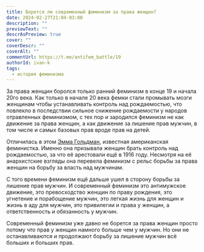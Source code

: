 ```yaml
---
title: Борется ли современный феминизм за права женщин?
date: 2024-02-27T21:04-03:00
description: ""
previewText: ""
descrAsPreview: true
cover: ""
coverDescr: ""
coverAlt: ""
commentUrl: https://t.me/antifem_battle/19
authorId: ivan-k
tags:
  - история феминизма
---
```

За права женщин боролся только ранний феминизм в конце 19 и начала 20го века. Как только в начале 20 века фемки стали промывать мозги женщинам чтобы устанавливать контроль над рождаемостью, что повлекло в последствии сильное снижение рождаемости у народов отравленных феминизмом, с тех пор и зародился феминизм не как движение за права женщин, а как движение за лишение прав мужчин, в том числе и самых базовых прав вроде прав на детей.

Отличилась в этом [Эмма Гольдман](https://ru.wikipedia.org/wiki/%D0%93%D0%BE%D0%BB%D1%8C%D0%B4%D0%BC%D0%B0%D0%BD%2C_%D0%AD%D0%BC%D0%BC%D0%B0), известная американская феминистка. Именно она призывала женщин брать контроль над рождаемостью, за что её арестовали ещё в 1916 году. Несмотря на её анархистские взгляды она перевела феминизм с рельс борьбы за права женщин на борьбу за власть над мужчинам.

С того времени феминизм ещё дальше ушел в сторону борьбы за лишение прав мужчин. И современный феминизм это антимужское движение, это превосходство женщин по праву рождения, это угнетение и порабощение мужчин, это легкая жизнь для женщин и жизнь в аду для мужчин, это привилегии и права у женщин, а ответственность и обязанность у мужчин.

Современный феминизм уже давно не борется за права женщин просто потому что прав у женщин намного больше чем у мужчин. Но они не останавливаются и продолжают борьбу за лишение мужчин всё больших и больших прав.
